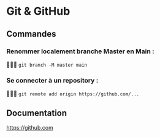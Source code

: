 # Git & GitHub

## Commandes 

### Renommer localement branche Master en Main :
 
👨🏻‍💻 `git branch -M master main`

### Se connecter à un repository :

👨🏻‍💻 `git remote add origin https://github.com/...`

## Documentation
https://github.com


